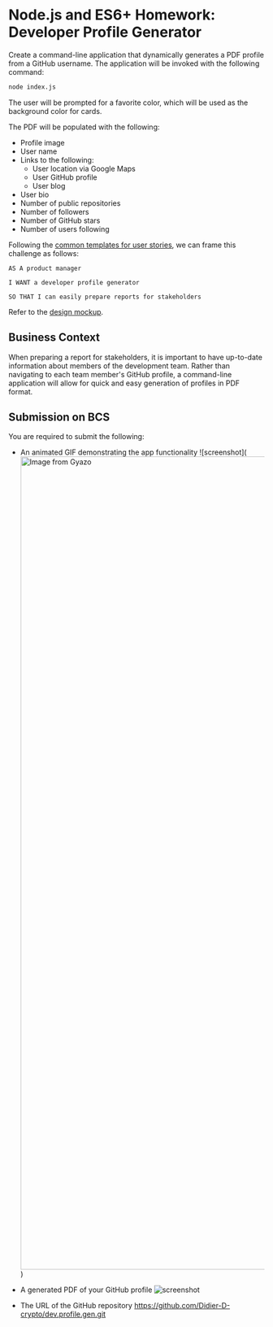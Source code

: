 # Node.js and ES6+ Homework: Developer Profile Generator

Create a command-line application that dynamically generates a PDF profile from a GitHub username. The application will be invoked with the following command:

```sh
node index.js
```

The user will be prompted for a favorite color, which will be used as the background color for cards.

The PDF will be populated with the following:

* Profile image
* User name
* Links to the following:
  * User location via Google Maps
  * User GitHub profile
  * User blog
* User bio
* Number of public repositories
* Number of followers
* Number of GitHub stars
* Number of users following

Following the [common templates for user stories](https://en.wikipedia.org/wiki/User_story#Common_templates), we can frame this challenge as follows:

```
AS A product manager

I WANT a developer profile generator

SO THAT I can easily prepare reports for stakeholders
```

Refer to the [design mockup](./Assets/09-NodeJS-homework-demo.pdf).

## Business Context

When preparing a report for stakeholders, it is important to have up-to-date information about members of the development team. Rather than navigating to each team member's GitHub profile, a command-line application will allow for quick and easy generation of profiles in PDF format.



## Submission on BCS

You are required to submit the following:

* An animated GIF demonstrating the app functionality
  ![screenshot](<a href="https://gyazo.com/8b91ff2dc83a564bdba34c2a43d50a3e"><img src="https://i.gyazo.com/8b91ff2dc83a564bdba34c2a43d50a3e.gif" alt="Image from Gyazo" width="1600"/></a>)


* A generated PDF of your GitHub profile
  ![screenshot]()

* The URL of the GitHub repository
   https://github.com/Didier-D-crypto/dev.profile.gen.git

